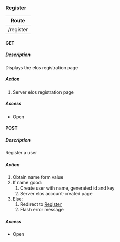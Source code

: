 ### Register

| Route     |
| --------- |
| /register |

#### GET

##### Description
Displays the elos registration page

##### Action
 1. Server elos registration page

##### Access
 * Open

#### POST

##### Description
Register a user

##### Action
 1. Obtain name form value
 2. If name good:
    1. Create user with name, generated id and key
    2. Server elos account-created page
 3. Else:
    1. Redirect to [Register](/http/app/routes/register.md#get)
    2. Flash error message

##### Access
 * Open
